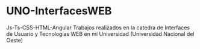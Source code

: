 # UNO-InterfacesWEB
Js-Ts-CSS-HTML-Angular
Trabajos realizados en la catedra de Interfaces de Usuario y Tecnologias WEB en mi Universidad (Universidad Nacional del Oeste)
